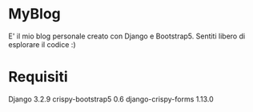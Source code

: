 

# MyBlog 

E' il mio blog personale creato con Django e Bootstrap5. 
Sentiti libero di esplorare il codice :) 


# Requisiti 

Django 				3.2.9
crispy-bootstrap5 	0.6
django-crispy-forms 1.13.0

